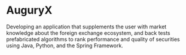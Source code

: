 # AuguryX
Developing an application that supplements the user with market knowledge about the foreign exchange ecosystem, and back tests prefabricated algorithms to rank performance and quality of securities using Java, Python, and the Spring Framework.
